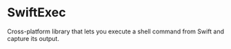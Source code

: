 # SwiftExec

Cross-platform library that lets you execute a shell command from Swift and capture its output.